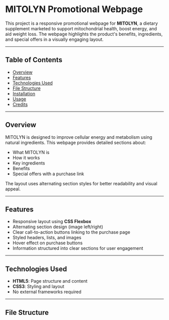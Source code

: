 # MITOLYN Promotional Webpage

This project is a responsive promotional webpage for **MITOLYN**, a dietary supplement marketed to support mitochondrial health, boost energy, and aid weight loss. The webpage highlights the product's benefits, ingredients, and special offers in a visually engaging layout.

---

## Table of Contents

- [Overview](#overview)  
- [Features](#features)  
- [Technologies Used](#technologies-used)  
- [File Structure](#file-structure)  
- [Installation](#installation)  
- [Usage](#usage)  
- [Credits](#credits)  

---

## Overview

MITOLYN is designed to improve cellular energy and metabolism using natural ingredients. This webpage provides detailed sections about:

- What MITOLYN is
- How it works
- Key ingredients
- Benefits
- Special offers with a purchase link  

The layout uses alternating section styles for better readability and visual appeal.

---

## Features

- Responsive layout using **CSS Flexbox**
- Alternating section design (image left/right)
- Clear call-to-action buttons linking to the purchase page
- Styled headers, lists, and images
- Hover effect on purchase buttons
- Information structured into clear sections for user engagement  

---

## Technologies Used

- **HTML5**: Page structure and content  
- **CSS3**: Styling and layout  
- No external frameworks required  

---

## File Structure

